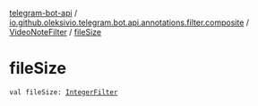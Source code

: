 [telegram-bot-api](../../index.md) / [io.github.oleksivio.telegram.bot.api.annotations.filter.composite](../index.md) / [VideoNoteFilter](index.md) / [fileSize](./file-size.md)

# fileSize

`val fileSize: `[`IntegerFilter`](../../io.github.oleksivio.telegram.bot.api.annotations.filter.primitive/-integer-filter/index.md)